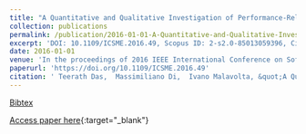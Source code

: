 ```yaml
---
title: "A Quantitative and Qualitative Investigation of Performance-Related Commits in Android Apps"
collection: publications
permalink: /publication/2016-01-01-A-Quantitative-and-Qualitative-Investigation-of-Performance-Related-Commits-in-Android-Apps
excerpt: 'DOI: 10.1109/ICSME.2016.49, Scopus ID: 2-s2.0-85013059396, Cited by: 7'
date: 2016-01-01
venue: 'In the proceedings of 2016 IEEE International Conference on Software Maintenance and Evolution, ICSME 2016, Raleigh, NC, USA, October 2-7, 2016'
paperurl: 'https://doi.org/10.1109/ICSME.2016.49'
citation: ' Teerath Das,  Massimiliano Di,  Ivano Malavolta, &quot;A Quantitative and Qualitative Investigation of Performance-Related Commits in Android Apps.&quot; In the proceedings of 2016 IEEE International Conference on Software Maintenance and Evolution, ICSME 2016, Raleigh, NC, USA, October 2-7, 2016, 2016.'
---
```

[Bibtex](https://dblp.org/rec/bib/conf/icsm/DasPM16)

[Access paper here](https://doi.org/10.1109/ICSME.2016.49){:target="_blank"}
